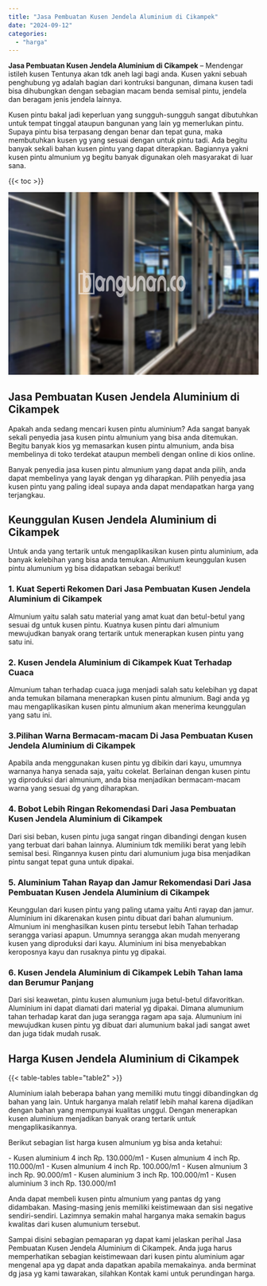 ```yaml
---
title: "Jasa Pembuatan Kusen Jendela Aluminium di Cikampek"
date: "2024-09-12"
categories: 
  - "harga"
---
```


**Jasa Pembuatan Kusen Jendela Aluminium di Cikampek** – Mendengar istileh kusen Tentunya akan tdk aneh lagi bagi anda. Kusen yakni sebuah penghubung yg adalah bagian dari kontruksi bangunan, dimana kusen tadi bisa dihubungkan dengan sebagian macam benda semisal pintu, jendela dan beragam jenis jendela lainnya.

Kusen pintu bakal jadi keperluan yang sungguh-sungguh sangat dibutuhkan untuk tempat tinggal ataupun bangunan yang lain yg memerlukan pintu. Supaya pintu bisa terpasang dengan benar dan tepat guna, maka membutuhkan kusen yg yang sesuai dengan untuk pintu tadi. Ada begitu banyak sekali bahan kusen pintu yang dapat diterapkan. Bagiannya yakni kusen pintu almunium yg begitu banyak digunakan oleh masyarakat di luar sana.

{{< toc >}}

![Jasa Pembuatan Kusen Jendela Aluminium di Cikampek](/images/harga-kusen-jendela-alumunium-45.png)

## Jasa Pembuatan Kusen Jendela Aluminium di Cikampek

Apakah anda sedang mencari kusen pintu aluminium? Ada sangat banyak sekali penyedia jasa kusen pintu almunium yang bisa anda ditemukan. Begitu banyak kios yg memasarkan kusen pintu almunium, anda bisa membelinya di toko terdekat ataupun membeli dengan online di kios online.

Banyak penyedia jasa kusen pintu almunium yang dapat anda pilih, anda dapat membelinya yang layak dengan yg diharapkan. Pilih penyedia jasa kusen pintu yang paling ideal supaya anda dapat mendapatkan harga yang terjangkau.

## Keunggulan Kusen Jendela Aluminium di Cikampek

Untuk anda yang tertarik untuk mengaplikasikan kusen pintu aluminium, ada banyak kelebihan yang bisa anda temukan. Almunium keunggulan kusen pintu alumunium yg bisa didapatkan sebagai berikut!

### 1\. Kuat Seperti Rekomen Dari Jasa Pembuatan Kusen Jendela Aluminium di Cikampek

Almunium yaitu salah satu material yang amat kuat dan betul-betul yang sesuai dg untuk kusen pintu. Kuatnya kusen pintu dari almunium mewujudkan banyak orang tertarik untuk menerapkan kusen pintu yang satu ini.

### 2\. Kusen Jendela Aluminium di Cikampek Kuat Terhadap Cuaca

Almunium tahan terhadap cuaca juga menjadi salah satu kelebihan yg dapat anda temukan bilamana menerapkan kusen pintu almunium. Bagi anda yg mau mengaplikasikan kusen pintu almunium akan menerima keunggulan yang satu ini.

### 3.Pilihan Warna Bermacam-macam Di Jasa Pembuatan Kusen Jendela Aluminium di Cikampek

Apabila anda menggunakan kusen pintu yg dibikin dari kayu, umumnya warnanya hanya senada saja, yaitu cokelat. Berlainan dengan kusen pintu yg diproduksi dari almunium, anda bisa menjadikan bermacam-macam warna yang sesuai dg yang diharapkan.

### 4\. Bobot Lebih Ringan Rekomendasi Dari Jasa Pembuatan Kusen Jendela Aluminium di Cikampek

Dari sisi beban, kusen pintu juga sangat ringan dibandingi dengan kusen yang terbuat dari bahan lainnya. Aluminium tdk memiliki berat yang lebih semisal besi. Ringannya kusen pintu dari alumunium juga bisa menjadikan pintu sangat tepat guna untuk dipakai.

### 5\. Aluminium Tahan Rayap dan Jamur Rekomendasi Dari Jasa Pembuatan Kusen Jendela Aluminium di Cikampek

Keunggulan dari kusen pintu yang paling utama yaitu Anti rayap dan jamur. Aluminium ini dikarenakan kusen pintu dibuat dari bahan alumunium. Almunium ini menghasilkan kusen pintu tersebut lebih Tahan terhadap serangga variasi apapun. Umumnya serangga akan mudah menyerang kusen yang diproduksi dari kayu. Aluminium ini bisa menyebabkan keroposnya kayu dan rusaknya pintu yg dipakai.

### 6\. Kusen Jendela Aluminium di Cikampek Lebih Tahan lama dan Berumur Panjang

Dari sisi keawetan, pintu kusen alumunium juga betul-betul difavoritkan. Aluminium ini dapat diamati dari material yg dipakai. Dimana alumunium tahan terhadap karat dan juga serangga ragam apa saja. Alumunium ini mewujudkan kusen pintu yg dibuat dari alumunium bakal jadi sangat awet dan juga tidak mudah rusak.

## Harga Kusen Jendela Aluminium di Cikampek

{{< table-tables table="table2" >}}

Aluminium ialah beberapa bahan yang memiliki mutu tinggi dibandingkan dg bahan yang lain. Untuk harganya malah relatif lebih mahal karena dijadikan dengan bahan yang mempunyai kualitas unggul. Dengan menerapkan kusen aluminium menjadikan banyak orang tertarik untuk mengaplikasikannya.

Berikut sebagian list harga kusen almunium yg bisa anda ketahui:

\- Kusen aluminium 4 inch Rp. 130.000/m1 - Kusen almunium 4 inch Rp. 110.000/m1 - Kusen almunium 4 inch Rp. 100.000/m1 - Kusen almunium 3 inch Rp. 90.000/m1 - Kusen aluminium 3 inch Rp. 100.000/m1 - Kusen aluminium 3 inch Rp. 130.000/m1

Anda dapat membeli kusen pintu almunium yang pantas dg yang didambakan. Masing-masing jenis memiliki keistimewaan dan sisi negative sendiri-sendiri. Lazimnya semakin mahal harganya maka semakin bagus kwalitas dari kusen alumunium tersebut.

Sampai disini sebagian pemaparan yg dapat kami jelaskan perihal Jasa Pembuatan Kusen Jendela Aluminium di Cikampek. Anda juga harus memperhatikan sebagian keistimewaan dari kusen pintu aluminium agar mengenal apa yg dapat anda dapatkan apabila memakainya. anda berminat dg jasa yg kami tawarakan, silahkan Kontak kami untuk perundingan harga.
